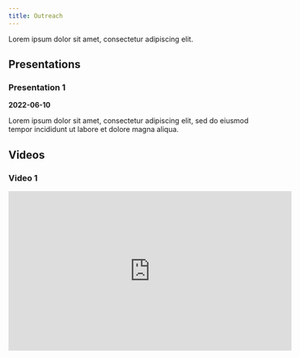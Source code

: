 ```yaml
---
title: Outreach
---
```


Lorem ipsum dolor sit amet, consectetur adipiscing elit.

## Presentations


### Presentation 1

**2022-06-10**

Lorem ipsum dolor sit amet, consectetur adipiscing elit, sed do eiusmod tempor incididunt ut labore et dolore magna aliqua.


## Videos

### Video 1

<iframe class="scale" width="560" height="315" src="https://www.youtube.com/embed/6MtIJA4xXdU" title="YouTube video player" frameborder="0" allow="accelerometer; autoplay; clipboard-write; encrypted-media; gyroscope; picture-in-picture" allowfullscreen></iframe>

